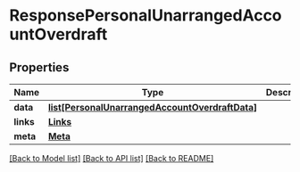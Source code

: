 # ResponsePersonalUnarrangedAccountOverdraft

## Properties
Name | Type | Description | Notes
------------ | ------------- | ------------- | -------------
**data** | [**list[PersonalUnarrangedAccountOverdraftData]**](PersonalUnarrangedAccountOverdraftData.md) |  | 
**links** | [**Links**](Links.md) |  | 
**meta** | [**Meta**](Meta.md) |  | 

[[Back to Model list]](../README.md#documentation-for-models) [[Back to API list]](../README.md#documentation-for-api-endpoints) [[Back to README]](../README.md)

